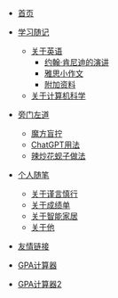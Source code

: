 <!-- docs/_sidebar.md -->
* [首页]()
    <!-- * [慢慢爬](climb/)
    * [飞快地爬](climb/climbing)
    * [我不想爬](climb/IWantClimbing) -->

* [学习随记](study_Notes/)
    * [关于英语](study_Notes/about_English/)
        * [约翰·肯尼迪的演讲](study_Notes/about_English/JFK_speech/)
        * [雅思小作文](study_Notes/about_English/IELTS_writing1/)
        * [附加资料](study_Notes/about_English/three_branches_of_governments/)
    * [关于计算机科学](study_Notes/about_computer_science/)

* [旁门左道](eat_drink_play_laugh/)
    * [魔方盲拧](eat_drink_play_laugh/magic_Cube_Blindfolded/)
    * [ChatGPT用法](eat_drink_play_laugh/chatGPT_usage/)
    * [辣炒花蚬子做法](eat_drink_play_laugh/spicy_clam/)

* [个人随笔](personal_Notes/)
    * [关于谨言慎行](personal_Notes/close_zyys_mouth/)
    * [关于成绩单](personal_Notes/grade_report/)
    * [关于智能家居](personal_Notes/smart_home/)
    * [关于他](personal_Notes/about_him/)

* [友情链接](websites_Of_Friends/)

* [GPA计算器](GPA_calculator/)
* [GPA计算器2](GPA_calculator2/)
